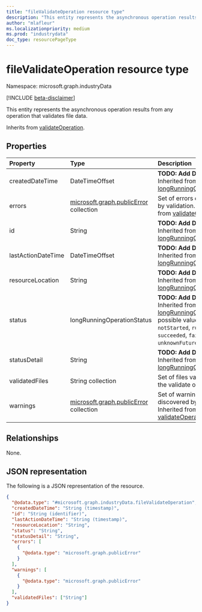 ```yaml
---
title: "fileValidateOperation resource type"
description: "This entity represents the asynchronous operation results from any operation that validates file data."
author: "mlafleur"
ms.localizationpriority: medium
ms.prod: "industrydata"
doc_type: resourcePageType
---
```


# fileValidateOperation resource type

Namespace: microsoft.graph.industryData

[!INCLUDE [beta-disclaimer](../../includes/beta-disclaimer.md)]

This entity represents the asynchronous operation results from any operation that validates file data.

Inherits from [validateOperation](../resources/industrydata-validateoperation.md).

## Properties

| Property           | Type                                                                  | Description                                                                                                                                                                                          |
| :----------------- | :-------------------------------------------------------------------- | :--------------------------------------------------------------------------------------------------------------------------------------------------------------------------------------------------- |
| createdDateTime    | DateTimeOffset                                                        | **TODO: Add Description** Inherited from [longRunningOperation](../resources/longrunningoperation.md).                                                                                               |
| errors             | [microsoft.graph.publicError](../resources/publicerror.md) collection | Set of errors discovered by validation. Inherited from [validateOperation](../resources/industrydata-validateoperation.md).                                                                          |
| id                 | String                                                                | **TODO: Add Description** Inherited from [longRunningOperation](../resources/longrunningoperation.md).                                                                                               |
| lastActionDateTime | DateTimeOffset                                                        | **TODO: Add Description** Inherited from [longRunningOperation](../resources/longrunningoperation.md).                                                                                               |
| resourceLocation   | String                                                                | **TODO: Add Description** Inherited from [longRunningOperation](../resources/longrunningoperation.md).                                                                                               |
| status             | longRunningOperationStatus                                            | **TODO: Add Description** Inherited from [longRunningOperation](../resources/longrunningoperation.md).The possible values are: `notStarted`, `running`, `succeeded`, `failed`, `unknownFutureValue`. |
| statusDetail       | String                                                                | **TODO: Add Description** Inherited from [longRunningOperation](../resources/longrunningoperation.md).                                                                                               |
| validatedFiles     | String collection                                                     | Set of files validated by the validate operation.                                                                                                                                                    |
| warnings           | [microsoft.graph.publicError](../resources/publicerror.md) collection | Set of warnings discovered by validation. Inherited from [validateOperation](../resources/industrydata-validateoperation.md).                                                                        |

## Relationships

None.

## JSON representation

The following is a JSON representation of the resource.

<!-- {
  "blockType": "resource",
  "keyProperty": "id",
  "@odata.type": "microsoft.graph.industryData.fileValidateOperation",
  "baseType": "microsoft.graph.industryData.validateOperation",
  "openType": false
}
-->

```json
{
  "@odata.type": "#microsoft.graph.industryData.fileValidateOperation",
  "createdDateTime": "String (timestamp)",
  "id": "String (identifier)",
  "lastActionDateTime": "String (timestamp)",
  "resourceLocation": "String",
  "status": "String",
  "statusDetail": "String",
  "errors": [
    {
      "@odata.type": "microsoft.graph.publicError"
    }
  ],
  "warnings": [
    {
      "@odata.type": "microsoft.graph.publicError"
    }
  ],
  "validatedFiles": ["String"]
}
```
